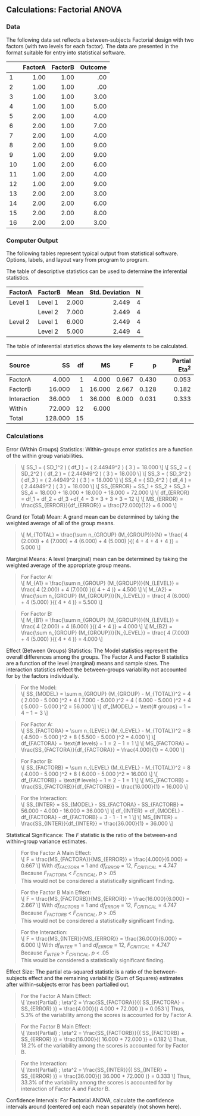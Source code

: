 ## Calculations: Factorial ANOVA

### Data

The following data set reflects a between-subjects Factorial design with two factors (with two levels for each factor). The data are presented in the format suitable for entry into statistical software.

|     | FactorA | FactorB | Outcome |
|-----|--------:|--------:|--------:|
| 1   | 1.00    | 1.00    | .00     |
| 2   | 1.00    | 1.00    | .00     |
| 3   | 1.00    | 1.00    | 3.00    |
| 4   | 1.00    | 1.00    | 5.00    |
| 5   | 2.00    | 1.00    | 4.00    |
| 6   | 2.00    | 1.00    | 7.00    |
| 7   | 2.00    | 1.00    | 4.00    |
| 8   | 2.00    | 1.00    | 9.00    |
| 9   | 1.00    | 2.00    | 9.00    |
| 10  | 1.00    | 2.00    | 6.00    |
| 11  | 1.00    | 2.00    | 4.00    |
| 12  | 1.00    | 2.00    | 9.00    |
| 13  | 2.00    | 2.00    | 3.00    |
| 14  | 2.00    | 2.00    | 6.00    |
| 15  | 2.00    | 2.00    | 8.00    |
| 16  | 2.00    | 2.00    | 3.00    |

### Computer Output

The following tables represent typical output from statistical software. Options, labels, and layout vary from program to program.

The table of descriptive statistics can be used to determine the inferential statistics.

| FactorA | FactorB | Mean  | Std. Deviation | N   |
|:--------|---------|------:|---------------:|----:|
| Level 1 | Level 1 | 2.000 | 2.449          | 4   |
|         | Level 2 | 7.000 | 2.449          | 4   |
| Level 2 | Level 1 | 6.000 | 2.449          | 4   |
|         | Level 2 | 5.000 | 2.449          | 4   |

The table of inferential statistics shows the key elements to be calculated.

| Source      | SS       |	df	 | MS       | F        |  p     | Partial Eta<sup>2</sup> | 
|:------------|---------:|------:|---------:|---------:|-------:|--------------:|
| FactorA     |	   4.000 |     1 |    4.000 |    0.667 |  0.430 |         0.053 |
| FactorB     |	  16.000 |     1 |   16.000 |    2.667 |  0.128 |         0.182 |
| Interaction |	  36.000 |     1 |   36.000 |    6.000 |  0.031 |         0.333 |
| Within      |   72.000 |    12 |    6.000 |
| Total       |  128.000 |    15 |

### Calculations

Error (Within Groups) Statistics: Within-groups error statistics are a function of the within group variabilities.

> \\[ SS_1 = ( SD_1^2 ) ( df_1 ) = ( 2.44949^2 ) ( 3 ) = 18.000 \\]
> \\[ SS_2 = ( SD_2^2 ) ( df_2 ) = ( 2.44949^2 ) ( 3 ) = 18.000 \\]
> \\[ SS_3 = ( SD_3^2 ) ( df_3 ) = ( 2.44949^2 ) ( 3 ) = 18.000 \\]
> \\[ SS_4 = ( SD_4^2 ) ( df_4 ) = ( 2.44949^2 ) ( 3 ) = 18.000 \\]
> \\[ SS_{ERROR} = SS_1 + SS_2 + SS_3 + SS_4 = 18.000 + 18.000 + 18.000 + 18.000 = 72.000 \\]
> \\[ df_{ERROR} = df_1 + df_2 + df_3 +df_4 = 3 + 3 + 3 + 3 = 12 \\]
> \\[ MS_{ERROR} = \frac{SS_{ERROR}}{df_{ERROR}} = \frac{72.000}{12} = 6.000 \\]

Grand (or Total) Mean: A grand mean can be determined by taking the weighted average of all of the group means.

> \\[ M_{TOTAL} = \frac{\sum n_{GROUP} (M_{GROUP})}{N} = \frac{ 4 (2.000) + 4 (7.000) + 4 (6.000) + 4 (5.000) }{( 4 + 4 + 4 + 4 )} = 5.000 \\]

Marginal Means: A level (marginal) mean can be determined by taking the weighted average of the appropriate group means.

> For Factor A:  
> \\[ M_{A1} = \frac{\sum n_{GROUP} (M_{GROUP})}{N_{LEVEL}} = \frac{ 4 (2.000) + 4 (7.000) }{( 4 + 4 )} = 4.500 \\]
> \\[ M_{A2} = \frac{\sum n_{GROUP} (M_{GROUP})}{N_{LEVEL}} = \frac{ 4 (6.000) + 4 (5.000) }{( 4 + 4 )} = 5.500 \\]

> For Factor B:  
> \\[ M_{B1} = \frac{\sum n_{GROUP} (M_{GROUP})}{N_{LEVEL}} = \frac{ 4 (2.000) + 4 (6.000) }{( 4 + 4 )} = 4.000 \\]
> \\[ M_{B2} = \frac{\sum n_{GROUP} (M_{GROUP})}{N_{LEVEL}} = \frac{ 4 (7.000) + 4 (5.000) }{( 4 + 4 )} = 4.000 \\]

Effect (Between Groups) Statistics: The Model statistics represent the overall differences among the groups. The Factor A and Factor B statistics are a function of the level (marginal) means and sample sizes. The interaction statistics reflect the between-groups variability not accounted for by the factors individually.

> For the Model:  
> \\[ SS_{MODEL} = \sum n_{GROUP} (M_{GROUP} - M_{TOTAL})^2 = 4 ( 2.000 - 5.000 )^2 + 4 ( 7.000 - 5.000 )^2 + 4 ( 6.000 - 5.000 )^2 + 4 ( 5.000 - 5.000 )^2 = 56.000  \\]
> \\[ df_{MODEL} = \text{# groups} − 1 = 4 − 1 = 3 \\]

> For Factor A:  
> \\[ SS_{FACTORA} = \sum n_{LEVEL} (M_{LEVEL} - M_{TOTAL})^2 = 8 ( 4.500 - 5.000 )^2 + 8 ( 5.500 - 5.000 )^2 = 4.000 \\]
> \\[ df_{FACTORA} = \text{# levels} − 1 = 2 − 1 = 1 \\]
> \\[ MS_{FACTORA} = \frac{SS_{FACTORA}}{df_{FACTORA}} = \frac{4.000}{1} = 4.000 \\]

> For Factor B:  
> \\[ SS_{FACTORB} = \sum n_{LEVEL} (M_{LEVEL} - M_{TOTAL})^2 = 8 ( 4.000 - 5.000 )^2 + 8 ( 6.000 - 5.000 )^2 = 16.000 \\]
> \\[ df_{FACTORB} = \text{# levels} − 1 = 2 − 1 = 1 \\]
> \\[ MS_{FACTORB} = \frac{SS_{FACTORB}}{df_{FACTORB}} = \frac{16.000}{1} = 16.000 \\]

> For the Interaction:  
> \\[ SS_{INTER} = SS_{MODEL} - SS_{FACTORA} - SS_{FACTORB} = 56.000 - 4.000 - 16.000 = 36.000 \\]
> \\[ df_{INTER} = df_{MODEL} - df_{FACTORA} - df_{FACTORB} = 3 - 1 - 1 = 1 \\]
> \\[ MS_{INTER} = \frac{SS_{INTER}}{df_{INTER}} = \frac{36.000}{1} = 36.000 \\]

Statistical Significance: The *F* statistic is the ratio of the between-and within-group variance estimates. 

> For the Factor A Main Effect:  
> \\[ F = \frac{MS_{FACTORA}}{MS_{ERROR}} = \frac{4.000}{6.000} = 0.667 \\]
> With *df<sub>FACTORA</sub>* = 1 and *df<sub>ERROR</sub>* = 12, *F<sub>CRITICAL</sub>* = 4.747  
> Because *F<sub>FACTORA</sub>* < *F<sub>CRITICAL</sub>*, *p* > .05  
> This would not be considered a statistically significant finding.

> For the Factor B Main Effect:  
> \\[ F = \frac{MS_{FACTORB}}{MS_{ERROR}} = \frac{16.000}{6.000} = 2.667 \\]
> With *df<sub>FACTORB</sub>* = 1 and *df<sub>ERROR</sub>* = 12, *F<sub>CRITICAL</sub>* = 4.747  
> Because *F<sub>FACTORB</sub>* < *F<sub>CRITICAL</sub>*, *p* > .05  
> This would not be considered a statistically significant finding.

> For the Interaction:  
> \\[ F = \frac{MS_{INTER}}{MS_{ERROR}} = \frac{36.000}{6.000} = 6.000 \\]
> With *df<sub>INTER</sub>* = 1 and *df<sub>ERROR</sub>* = 12, *F<sub>CRITICAL</sub>* = 4.747  
> Because *F<sub>INTER</sub>* > *F<sub>CRITICAL</sub>*, *p* < .05  
> This would be considered a statistically significant finding.

Effect Size: The partial eta-squared statistic is a ratio of the between-subjects effect and the remaining variability (Sum of Squares) estimates after within-subjects error has been partialled out.

> For the Factor A Main Effect:  
> \\[ \text{Partial} \; \eta^2 = \frac{SS_{FACTORA}}{( SS_{FACTORA} + SS_{ERROR} )} = \frac{4.000}{( 4.000 + 72.000 )} = 0.053 \\]
> Thus, 5.3% of the variability among the scores is accounted for by Factor A.

> For the Factor B Main Effect:  
> \\[ \text{Partial} \; \eta^2 = \frac{SS_{FACTORB}}{( SS_{FACTORB} + SS_{ERROR} )} = \frac{16.000}{( 16.000 + 72.000 )} = 0.182 \\]
> Thus, 18.2% of the variability among the scores is accounted for by Factor B.

> For the Interaction:  
> \\[ \text{Partial} \; \eta^2 = \frac{SS_{INTER}}{( SS_{INTER} + SS_{ERROR} )} = \frac{36.000}{( 36.000 + 72.000 )} = 0.333 \\]
> Thus, 33.3% of the variability among the scores is accounted for by interaction of Factor A and Factor B.

Confidence Intervals: For Factorial ANOVA, calculate the confidence intervals around (centered on) each mean separately (not shown here).
